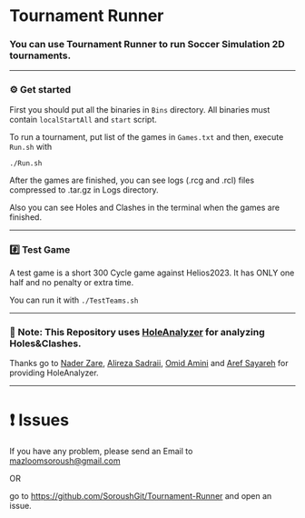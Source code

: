 # Tournament Runner
### You can use Tournament Runner to run Soccer Simulation 2D tournaments.
-------------------------------------------

### :gear: Get started

First you should put all the binaries in `Bins` directory. All binaries must contain `localStartAll` and `start` script.

To run a tournament, put list of the games in `Games.txt` and then, execute `Run.sh` with
```
./Run.sh
```
After the games are finished, you can see logs (.rcg and .rcl) files compressed to .tar.gz in Logs directory. 

Also you can see Holes and Clashes in the terminal when the games are finished.

-------------------------------------------

### :hash: Test Game

A test game is a short 300 Cycle game against Helios2023. It has ONLY one half and no penalty or extra time.

You can run it with `./TestTeams.sh`

-------------------------------------------

### :green_book: Note: This Repository uses [HoleAnalyzer](https://github.com/RCSS-IR/HoleAnalyzer) for analyzing Holes&Clashes.
Thanks go to [Nader Zare](https://github.com/naderzare), [Alireza Sadraii](https://github.com/sadraiiali), [Omid Amini](https://github.com/mroa4) and [Aref Sayareh](https://github.com/Arefsa78) for providing HoleAnalyzer.

--------------------------------------------

# :heavy_exclamation_mark: Issues
If you have any problem, please send an Email to mazloomsoroush@gmail.com 

OR

go to https://github.com/SoroushGit/Tournament-Runner and open an issue.
